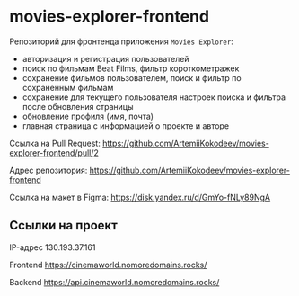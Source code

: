 # movies-explorer-frontend

Репозиторий для фронтенда приложения `Movies Explorer`:
- авторизация и регистрация пользователей
- поиск по фильмам Beat Films, фильтр короткометражек
- сохранение фильмов пользователем, поиск и фильтр по сохраненным фильмам
- сохранение для текущего пользователя настроек поиска и фильтра после обновления страницы
- обновление профиля (имя, почта)
- главная страница с информацией о проекте и авторе

Ссылка на Pull Request: https://github.com/ArtemiiKokodeev/movies-explorer-frontend/pull/2

Адрес репозитория: https://github.com/ArtemiiKokodeev/movies-explorer-frontend

Ссылка на макет в Figma: https://disk.yandex.ru/d/GmYo-fNLy89NgA

## Ссылки на проект

IP-адрес 130.193.37.161

Frontend https://cinemaworld.nomoredomains.rocks/

Backend https://api.cinemaworld.nomoredomains.rocks/